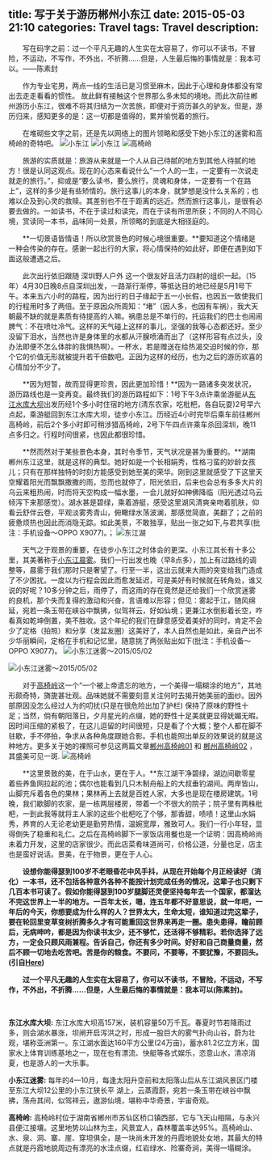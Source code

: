 title: 写于关于游历郴州小东江
date: 2015-05-03 21:10
categories: Travel
tags: Travel
description:
---
　　写在码字之前：过一个平凡无趣的人生实在太容易了，你可以不读书，不冒险，不运动，不写作，不外出，不折腾……但是，人生最后悔的事情就是：我本可以。——陈素封

　　作为专业宅男，两点一线的生活已是习惯至麻木，因此于心理和身体都没有常出去走走看看的惯性。 故此鲜有接触这个世界那么多未知的境地。而此次前往郴州游历小东江，很难不将其归结为一次苦旅，即便对于资历甚久的驴友。但是，游历归来，感知更多的是：这一切都是值得的，累并愉悦着的旅行。

<!-- more -->

　　在堆砌些文字之前，还是先以网络上的图片领略和感受下她小东江的迷雾和高椅岭的奇特吧。
![小东江](http://www.jeffjade.com/img/tour/chenzhou/dongjiang_miwu_1.jpg)
![小东江](http://www.jeffjade.com/img/tour/chenzhou/dongjiang_miwu_2.jpg)
![高椅岭](http://www.jeffjade.com/img/tour/chenzhou/gaoyiling.jpg)

　　旅游的实质就是：旅游从来就是一个人从自己待腻的地方到其他人待腻的地方！很是认同这观点。现在的心态来看说什么“一个人的一生，一定要有一次说走就走的旅行。”，抑或是“要么读书，要么旅行，灵魂和身体，一定要有一个在路上”，这样的多少是有些矫情的。旅行这事儿的本身，就梦想是没什么关系的；也难以企及到心灵的救赎。其差别也不在于距离的远近。然而旅行这事儿，是很有必要去做的。一如读书，不在于读过和读完，而在于读有所思所获；不同的人不同心境，赏读同一本书，品味同一处景，所领略的到底是大相径庭的。

　　**一切景语皆情语！所以欣赏景色的时候心境很重要。**要知道这个情绪是一种会传染的存在。感谢一起出行的大家，将心情保持的如此好，即便在遇到如下面这般遭遇之后。

　　此次出行依旧跟随 深圳野人户外 这一个很友好且活力四射的组织一起。（15年）4月30日晚8点自深圳出发，一路渐行渐停，等抵达目的地已经是5月1号下午。本来五六小时的路程，因为出行的日子缘起于五一小长假，也因五一致使我们的行程用时多了两倍。至于原因众所周知：“堵”（因人多，也因有车祸），我大天朝最不缺的就是素质有待提高的人嘛。祸患总是不单行的，托运我们的巴士也闹闹脾气：不在喷吐冷气。这样的天气碰上这样的事儿，坚强的我等心态都还好。至少没留下泪水，当然也许是身体里的水都从汗腺喷涌而出了（这样形容有点过头，没办法即便不怎么体胖的我惧热啊）。一杯水，若是赠送在给热渴交迫时候的你，那个它的价值无形就被提升若干倍数吧。正因为这样的经历，也为之后的游历欢喜的心情加分不少了。

　　**因为短暂，故而显得更珍贵，因此更加珍惜！**因为一路诸多突发状况，游历路线也是一变再变。最终我们的游历路程如下：1号下午3点许乘坐游艇从[东江水库大坝](#jump1)出发历经1个多小时住宿的地方(清东农家，吃枇杷，各自玩耍)2号早六点起，乘游艇回到东江水库大坝，徒步小东江。历经近4小时完毕后乘车前往郴州高椅岭，前后2个多小时即可稍涉猎高椅岭，2号下午四点许乘车杀回深圳，晚11点多归之。行程时间很紧，也因此都很珍惜。

　　**然而然对于某些景色本身，其时令季节，天气状况是甚为重要的。**湖南郴州东江这里，就是这样的典型。她好如是一个长相娟秀，性格刁蛮的妙龄女孩儿；只有在那样独特的时刻方能感受到她至美的荣华。刚到这里就感受了下这里天空耀着阳光而飘飘撒撒的雨，忽而也就停了，阳光依旧，后来也会总有多多大片的乌云来粗热闹，时而将天空构成一幅水墨，一会儿就好如神佛降临（阳光透过乌云倾泻下来那感觉）。湖水甚是碧绿，乘着游艇，感受这里湖风清爽亲吻着肌肤，仰看云舒伴云卷，平观淡雾秀青山，俯瞰绿水荡波澜，那感觉简直，美翻了；之前的疲惫烦热也因此而消隐无踪。如此美景，不敢独享，贴出一张之如下,与君共享(批注：手机设备～OPPO X9077)。；
![东江湖](http://www.jeffjade.com/img/tour/chenzhou/dong_jiang_hu.jpg)

　　天气之于观景的重要，在徒步小东江之时体会的更深。小东江其长有十多公里，其美著称于[小东江晨雾](#jump2)。我们一行出发也晚（早8点多），加上有过路线的调整等，晨雾于我们那时只是奢望了。行至一半，这出云就来大雨的突变给我门造成了不少困扰。一度以为行程会因此而愈发延迟，可是美好有时候就在转角处，谁又说的好呢？10多分钟之后，雨停了，而这雨的存在竟然是还给我们一个欣赏迷雾的良机，那个失而复得的激动和兴奋，言语难以形容；但见：雾起于江，随风绵延，宛若一条玉带在峡谷中飘拂，似驾祥云，好如仙境；更兼江水倒影着长空，咋看真如乾坤倒置，美不胜收。这个年纪的我们在肆意感受着美好的同时，肯定不会少了定格（拍照）和分享（发盆友圈）这美好了，本人自然也是如此，亲自产出不少华丽瞬间，定格在手机和记忆里，随意挑了两张贴出如下(批注：手机设备～OPPO X9077)。
![小东江迷雾～2015/05/02](http://www.jeffjade.com/img/tour/chenzhou/xiao_dong_jiang_miwu_01.jpg)

![小东江迷雾～2015/05/02](http://www.jeffjade.com/img/tour/chenzhou/xiao_dong_jaing_miwu_02.jpg)

　　对于[高椅岭](#jump3)这一个“一个被上帝遗忘的地方，一个美得一塌糊涂的地方”，其地形颇奇特，旖旎甚壮观。品味她就不需要刻意关注何时去揭开她美丽的面纱。因外部原因没怎么经过人为的叨扰(只是在很危险出加了护栏) 保持了原味的野性十足；当然，倘有朝阳落日，夕月星光的点缀，她的野性十足美就更显得妩媚无暇。因时间压缩的紧极了，在这儿逗留的时间很短，只是看了个大概；整个人都在脚不驻歇，手不停拍，争求从各种角度跟她合影。手机也能照出单反的效果说的就是这种地方。更多关于她的裸照可参见这两篇文章[郴州高椅岭01](http://www.360doc.com/content/15/0504/13/19342630_467864591.shtml) 和 [郴州高椅岭02](http://www.360doc.com/content/15/0504/13/19342630_467864760.shtml) ，其盛美可见一斑.
![高椅岭](http://www.jeffjade.com/img/tour/chenzhou/gao_yi_ling.jpg)

　　**这里景致的美，在于山水，更在于人。**东江湖干净碧绿，湖边间歇零星着些养鱼网拉起的池；偶尔也能看到几只木制舟船上的大叔垂钓湖间。两岸皆山，山脚充斥着各色的果林；果林再上去就是百姓人家，大多也是现在楼房建筑。1号晚，我们歇脚的农家，是一栋两层楼房，带着一个不很大的院子；院子里有两株枇杷，一到此我等就将主人家的这些个枇杷吃了个够，那香甜，啧啧！这里山水娟秀，养育的人无论老幼更是勤劳热情，温婉宽厚，雅致可人。我们一行小年轻，显得倒失了稳重和礼仁。之后在高椅岭脚下一家饭店用餐也是一个证明：因高椅岭尚未着力开发，这里的店家很少。而此店菜肴味道尚可，价格公道，分量也足，店主也是蛮好说话。景美，在于物景，更在于人心。

　　**设想你能得瑟到100岁不老眼昏花中风手抖，从现在开始每个月正经读好（消化）一本书，还不包括各种意外各种不能按计划完成任务的情况，这辈子也只剩下几百本书可读了。假如你能得瑟到100岁腿脚还灵便坚持每年去一个国家，都溜达不完这世界上一半的地方。一百年太长，嗯，连五年都不好意思说，就一年吧，一年后的今天，你想要成为什么样的人？世界太大，生命太短，谁知道过完这辈子，要在轮回里变草变树折腾多久才有可能重回这世界来再走一圈。患失患得，瞻前顾后，无病呻吟，都是因为你读书太少，还不够忙，还活得不够精彩。若你选择了远方，一定会只顾风雨兼程。告诉自己，你还有多少时间。好好和自己商量商量，然后不顾一切地去吃苦吧。苦是你的粮食。不要问，不要等，不要犹豫，不要回头。(引自[Here](http://www.zhihu.com/question/19673583/answer/15373764))**

　　**过一个平凡无趣的人生实在太容易了，你可以不读书，不冒险，不运动，不写作，不外出，不折腾……但是，人生最后悔的事情就是：我本可以(陈素封)。**

<br>

<span id = "jump1">**东江水库大坝:**</span>
东江水库大坝高157米，装机容量50万千瓦。春夏时节若降雨过多，则会湖水暴涨，坝闸开启泻洪之时，形成一股巨大的雾气扑向山谷，蔚为壮观，堪称亚洲第一。东江湖水面达160平方公里(24万亩)，蓄水81.2亿立方米，国家水上体育训练基地之一，现在也有漂流、快艇等各式娱乐，恣意山水，清凉消夏，也是游人的一大乐事。

<span id = "jump2">**小东江迷雾:**</span>
每年的4—10月，每逢太阳升空前和太阳落山后从东江湖风景区门楼至东江大坝12公里的小东江狭长平
湖上，云蒸霞蔚，宛若一条玉带在峡谷中飘拂，荡舟其间，似驾祥云，遨游仙境，堪称中华奇景，宇宙奇观。

<span id = "jump3">**高椅岭:**</span>
高椅岭村位于湖南省郴州市苏仙区桥口镇西部，它与飞天山相隔，与永兴县便江接壤。这里地势以山林为主，风景宜人，森林覆盖率达95%。高椅岭山、水、泉、洞、寨、崖、穿坦俱全，是一块尚未开发的丹霞地貌处女地，其最大的特点就是丹霞地貌周边有漂亮的水洼点缀，红岩绿水、险寨奇涧，美得一塌糊涂。


